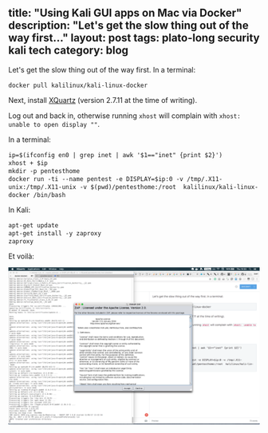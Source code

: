 title: "Using Kali GUI apps on Mac via Docker"
description: "Let's get the slow thing out of the way first..."
layout: post
tags: plato-long security kali tech
category: blog
---

Let's get the slow thing out of the way first. In a terminal:

    docker pull kalilinux/kali-linux-docker

Next, install [XQuartz](https://www.xquartz.org/) (version 2.7.11 at the time of writing).

    
Log out and back in, otherwise running `xhost` will complain with `xhost:  unable to open display ""`.

In a terminal:

```
ip=$(ifconfig en0 | grep inet | awk '$1=="inet" {print $2}')
xhost + $ip
mkdir -p pentesthome
docker run -ti --name pentest -e DISPLAY=$ip:0 -v /tmp/.X11-unix:/tmp/.X11-unix -v $(pwd)/pentesthome:/root  kalilinux/kali-linux-docker /bin/bash
```

In Kali:

```
apt-get update
apt-get install -y zaproxy
zaproxy
```

Et voilà:

![GUI FTW](/assets/posts/2017-05-11-using-kali-gui-apps-on-mac-via-docker/kali-docker-mac-gui.png)
